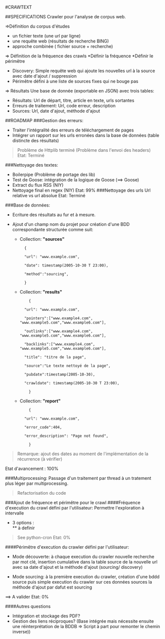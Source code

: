 #CRAWTEXT

##SPECIFICATIONS
Crawler pour l'analyse de corpus web.

=>Définition du corpus d'études
- un fichier texte (une url par ligne)
- une requête web (résultats de recherche BING)
- approche combinée ( fichier source + recherche)

=> Définition de la fréquence des crawls
*Définir la fréquence
*Définir le périmêtre
- Discovery: Simple requête web qui ajoute les nouvelles url à la source avec date d'ajout / suppression
- Périmêtre défini à une liste de sources fixes qui ne bouge pas

=> Résultats
Une base de donnée (exportable en JSON) avec trois tables:

- Résultats: 
	Url de départ, titre, article en texte, urls sortantes
- Erreurs de traitement: 
	Url, code erreur, description
- Sources:
	Url, date d'ajout, méthode d'ajout
 
##ROADMAP
###Gestion des erreurs:
- Traiter l'intégralité des erreurs de téléchargement de pages
- Intégrer un rapport sur les urls erronées dans la base de données (table distincte des résultats)
> Problème de Httplib terminé (Problème dans l'envoi des headers)
Etat: Terminé

###Nettoyage des textes:
- Boilerpipe (Problème de portage des lib)
- Test de Goose: intégration de la logique de Goose (==> Goose)
- Extract du flux RSS (NIY)
- Nettoyage final en regex (NIY)
Etat: 99%
###Nettoyage des urls
Url relative vs url absolue
Etat: Terminé

###Base de données:
- Ecriture des résultats au fur et à mesure.
- Ajout d'un champ nom du projet pour création d'une BDD correspondante structurée comme suit:
	
	* Collection: **"sources"**
		    
		    {
		    
		    "url": "www.example.com", 
		    
		    "date": timestamp(2005-10-30 T 23:00), 
		    
		    "method":"sourcing",
		    
		    } 
	
	* Collection: **"results"** 
		
		      {
		 
		    "url": "www.example.com",
		 
		    "pointers":["www.example4.com", "www.example5.com","www.example6.com"],
		 
		    "outlinks":["www.example4.com", "www.example5.com","www.example6.com"],

		    "backlinks":["www.example4.com", "www.example5.com","www.example6.com"],
		 
		    "title": "titre de la page",
		 
		    "source":"Le texte nettoyé de la page", 
		 
		    "pubdate":timestamp(2005-10-30),
		 
		    "crawldate": timestamp(2005-10-30 T 23:00),
		
		      }
	
	* Collection: **"report"**
		
		      {
		 
		    "url": "www.example.com",
		 
		    "error_code":404,
		 
		    "error_description": "Page not found",
		
		      }

>Remarque: ajout des dates au moment de l'implémentation de la récurrence (à vérifier)


Etat d'avancement : 100%

###Multiprocessing:
Passage d'un traitement par thread à un tratement plus léger par multiprocessing. 
>Refactorisation du code

###Ajout de fréquence et périmêtre pour le crawl
####Fréquence d'execution du crawl défini par l'utilisateur:
Permettre l'exploration à intervalle
* 3 options :	
	** à definir  

> See python-cron
Etat: 0%

####Périmêtre d'execution du crawler défini par l'utilisateur:

* Mode découverte: à chaque execution du crawler nouvelle recherche par mot clé, insertion cumulative dans la table source de la nouvelle url avec sa date d'ajout et la méthode d'ajout (sourcing/ discovery)

* Mode sourcing: à la première execution du crawler, création d'une bddd source puis simple execution du crawler sur ces données sources la méthode d'ajout par dafut est sourcing


==> A valider
Etat: 0%

####Autres questions

- Intégration et stockage des PDF?
- Gestion des liens réciproques? (Base intégrée mais nécessite ensuite une réinterprétation de la BDDB => Script à part pour remonter le chemin inverse))





 






 
